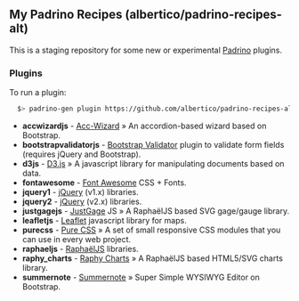 ## My Padrino Recipes (albertico/padrino-recipes-alt)

This is a staging repository for some new or experimental [Padrino](http://www.padrinorb.com) plugins.

### Plugins

To run a plugin:

```bash
  $> padrino-gen plugin https://github.com/albertico/padrino-recipes-alt/raw/master/plugins/<plugin-file>
```

- **accwizardjs**          - [Acc-Wizard](http://sathomas.me/acc-wizard/) » An accordion-based wizard based on Bootstrap.
- **bootstrapvalidatorjs** - [Bootstrap Validator](http://bootstrapvalidator.com/) plugin to validate form fields (requires jQuery and Bootstrap).
- **d3js**                 - [D3.js](http://d3js.org/) » A javascript library for manipulating documents based on data.
- **fontawesome**          - [Font Awesome](http://fontawesome.io/) CSS + Fonts.
- **jquery1**              - [jQuery](http://jquery.com/) (v1.x) libraries.
- **jquery2**              - [jQuery](http://jquery.com/) (v2.x) libraries.
- **justgagejs**           - [JustGage](http://justgage.com/) JS » A RaphaëlJS based SVG gage/gauge library.
- **leafletjs**            - [Leaflet](http://leafletjs.com/) javascript library for maps.
- **purecss**              - [Pure CSS](http://purecss.io/) » A set of small responsive CSS modules that you can use in every web project.
- **raphaeljs**            - [RaphaëlJS](http://raphaeljs.com/) libraries.
- **raphy_charts**         - [Raphy Charts](http://softwarebyjosh.com/raphy-charts/) » A RaphaëlJS based HTML5/SVG charts library.
- **summernote**           - [Summernote](http://hackerwins.github.io/summernote/) » Super Simple WYSIWYG Editor on Bootstrap.
